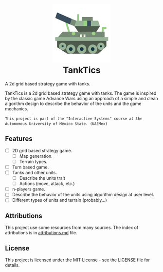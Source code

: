 <h1 align="center">
    <img src="assets/icons/tank.png" alt="Tank Tactics" width="192">
    <div align="center">TankTics</div>
</h1>

A 2d grid based strategy game with tanks.

TankTics is a 2d grid based strategy game with tanks. The game is inspired by the classic game Advance Wars using an approach of a simple and clean algorithm design to describe the behavior of the units and the game mechanics.

`This project is part of the "Interactive Systems" course at the Autonomous University of México State. (UAEMex)`

## Features
- [ ] 2D grid based strategy game.
    - [ ] Map generation.
    - [ ] Terrain types.
- [ ] Turn based game.
- [ ] Tanks and other units.
    - [ ] Describe the units trait
    - [ ] Actions (move, attack, etc.)
- [ ] n-players game.
- [ ] Describe the behavior of the units using algorithm design at user level.
- [ ] Different types of units and terrain (probably...)

## Attributions
This project use some resources from many sources. The index of attributions is in [attributions.md](assets/attributions.md) file.

## License
This project is licensed under the MIT License - see the [LICENSE](LICENSE) file for details.
